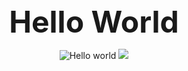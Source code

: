 <div align = "center">
  <font size="28"><b>Hello World</b></font>
  
  ![Hello world](https://typora-1300671906.cos.ap-nanjing.myqcloud.com/img/PicsArt_11-15-01.01.02.png)
  <img src="https://typora-1300671906.cos.ap-nanjing.myqcloud.com/img/PicsArt_11-15-01.01.02.png"/>
</div>
